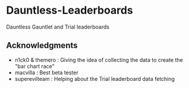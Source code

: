 # Dauntless-Leaderboards

Dauntless Gauntlet and Trial leaderboards

## Acknowledgments	
- n1ck0 & themero : Giving the idea of collecting the data to create the "bar chart race"
- macvilla : Best beta tester
- superevilteam : Helping about the Trial leaderboard data fetching